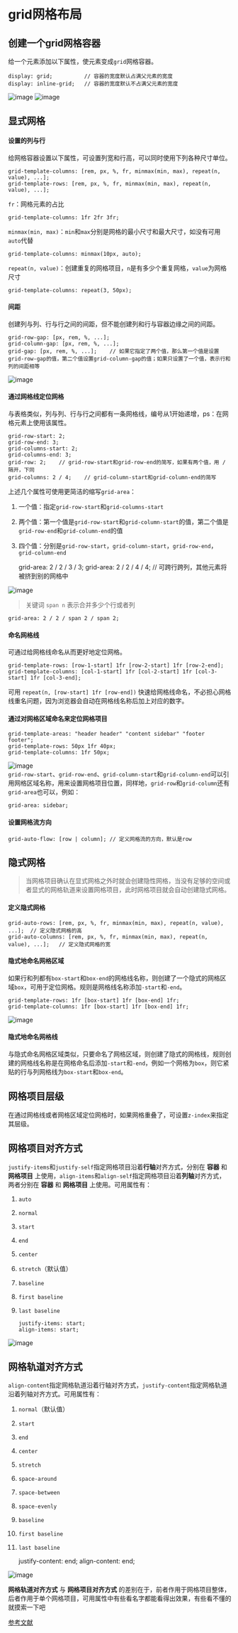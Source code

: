 # grid网格布局 

## 创建一个grid网格容器  
给一个元素添加以下属性，使元素变成`grid`网格容器。

	display: grid;			// 容器的宽度默认占满父元素的宽度
	display: inline-grid;	// 容器的宽度默认不占满父元素的宽度

![image](/dist/images/grid/grid1.jpg)
![image](/dist/images/grid/grid2.jpg)

## 显式网格
#### 设置的列与行  
给网格容器设置以下属性，可设置列宽和行高，可以同时使用下列各种尺寸单位。

	grid-template-columns: [rem, px, %, fr, minmax(min, max), repeat(n, value), ...];
	grid-template-rows: [rem, px, %, fr, minmax(min, max), repeat(n, value), ...];

`fr`：网格元素的占比

	grid-template-columns: 1fr 2fr 3fr;

`minmax(min, max)`：`min`和`max`分别是网格的最小尺寸和最大尺寸，如没有可用`auto`代替

	grid-template-columns: minmax(10px, auto);

`repeat(n, value)`：创建重复的网格项目，`n`是有多少个重复网格，`value`为网格尺寸

	grid-template-columns: repeat(3, 50px);

#### 间距  
创建列与列、行与行之间的间距，但不能创建列和行与容器边缘之间的间距。

	grid-row-gap: [px, rem, %, ...];
	grid-column-gap: [px, rem, %, ...];
	grid-gap: [px, rem, %, ...];	// 如果它指定了两个值，那么第一个值是设置grid-row-gap的值，第二个值设置grid-column-gap的值；如果只设置了一个值，表示行和列的间距相等

![image](/dist/images/grid/grid3.jpg)

#### 通过网格线定位网格  
与表格类似，列与列、行与行之间都有一条网格线，编号从1开始递增，ps：在网格元素上使用该属性。

	grid-row-start: 2;
	grid-row-end: 3;
	grid-columns-start: 2;
	grid-columns-end: 3; 
	grid-row: 2;	// grid-row-start和grid-row-end的简写，如果有两个值，用 / 隔开，下同
	grid-columns: 2 / 4;	// grid-column-start和grid-column-end的简写

上述几个属性可使用更简洁的缩写`grid-area`：  

1.  一个值：指定`grid-row-start`和`grid-columns-start`  
2.  两个值：第一个值是`grid-row-start`和`grid-column-start`的值，第二个值是`grid-row-end`和`grid-column-end`的值  
3.  四个值：分别是`grid-row-start`，`grid-column-start`，`grid-row-end`，`grid-column-end`  

	grid-area: 2 / 2 / 3 / 3;
	grid-area: 2 / 2 / 4 / 4;	// 可跨行跨列，其他元素将被挤到别的网格中

![image](/dist/images/grid/grid4.jpg)

> 关键词 `span n` 表示合并多少个行或者列

	grid-area: 2 / 2 / span 2 / span 2;


#### 命名网格线  
可通过给网格线命名从而更好地定位网格。
	
	grid-template-rows: [row-1-start] 1fr [row-2-start] 1fr [row-2-end];
	grid-template-columns: [col-1-start] 1fr [col-2-start] 1fr [col-3-start] 1fr [col-3-end];

可用 `repeat(n, [row-start] 1fr [row-end])` 快速给网格线命名，不必担心网格线重名问题，因为浏览器会自动在网格线名称后加上对应的数字。

#### 通过对网格区域命名来定位网格项目

	grid-template-areas: "header header" "content sidebar" "footer footer"; 
	grid-template-rows: 50px 1fr 40px; 
	grid-template-columns: 1fr 50px;

![image](/dist/images/grid/grid5.jpg)  
`grid-row-start`、`grid-row-end`、`grid-column-start`和`grid-column-end`可以引用网格区域名称，用来设置网格项目位置，同样地，`grid-row`和`grid-column`还有`grid-area`也可以，例如：

	grid-area: sidebar;

#### 设置网格流方向  

	grid-auto-flow: [row | column];	// 定义网格流的方向，默认是row

## 隐式网格  
> 当网格项目确认在显式网格之外时就会创建隐性网格，当没有足够的空间或者显式的网格轨道来设置网格项目，此时网格项目就会自动创建隐式网格。

#### 定义隐式网格  

	grid-auto-rows: [rem, px, %, fr, minmax(min, max), repeat(n, value), ...];	// 定义隐式网格的高
	grid-auto-columns: [rem, px, %, fr, minmax(min, max), repeat(n, value), ...];	// 定义隐式网格的宽

#### 隐式地命名网格区域  
如果行和列都有`box-start`和`box-end`的网格线名称，则创建了一个隐式的网格区域`box`，可用于定位网格。规则是网格线名称添加`-start`和`-end`。

	grid-template-rows: 1fr [box-start] 1fr [box-end] 1fr;
	grid-template-columns: 1fr [box-start] 1fr [box-end] 1fr;

![image](/dist/images/grid/grid6.jpg)
	
#### 隐式地命名网格线  
与隐式命名网格区域类似，只要命名了网格区域，则创建了隐式的网格线，规则创建的网格线名称是在网格命名后添加`-start`和`-end`，例如一个网格为`box`，则它紧贴的行与列网格线为`box-start`和`box-end`。

## 网格项目层级 
在通过网格线或者网格区域定位网格时，如果网格重叠了，可设置`z-index`来指定其层级。
	
## 网格项目对齐方式  
`justify-items`和`justify-self`指定网格项目沿着**行轴**对齐方式，分别在 **容器** 和 **网格项目** 上使用，`align-items`和`align-self`指定网格项目沿着**列轴**对齐方式，两者分别在 **容器** 和 **网格项目** 上使用。可用属性有：  

1.  `auto`  
2.  `normal`  
3.  `start`  
4.  `end`  
5.  `center`  
6.  `stretch`（默认值）
7.  `baseline`  
8.  `first baseline`  
9.  `last baseline`   

		justify-items: start;
		align-items: start;

![image](/dist/images/grid/grid7.jpg)

## 网格轨道对齐方式
`align-content`指定网格轨道沿着行轴对齐方式，`justify-content`指定网格轨道沿着列轴对齐方式。可用属性有：

1.  `normal`（默认值）
2.  `start`
3.  `end`
4.  `center`
5.  `stretch`
6.  `space-around`
7.  `space-between`
8.  `space-evenly`
9.  `baseline`
10.  `first baseline`
11.  `last baseline`   

		justify-content: end;
		align-content: end;

![image](/dist/images/grid/grid8.jpg)

**网格轨道对齐方式** 与 **网格项目对齐方式** 的差别在于，前者作用于网格项目整体，后者作用于单个网格项目，可用属性中有些看名字都能看得出效果，有些看不懂的就摸索一下吧

[参考文献](https://www.w3cplus.com/css/learncssgrid.html)